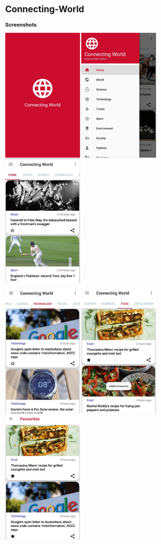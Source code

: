 # Connecting-World

### Screenshots
<p>
  <img width="240" height="400" src="https://github.com/Lakshya28/Connecting-World/blob/master/Connecting World SS/1.jpg">
  <img width="240" height="400" src="https://github.com/Lakshya28/Connecting-World/blob/master/Connecting World SS/2.jpg">
  <img width="240" height="400" src="https://github.com/Lakshya28/Connecting-World/blob/master/Connecting World SS/3.jpg">
</p>
<p>
  <img width="240" height="400" src="https://github.com/Lakshya28/Connecting-World/blob/master/Connecting World SS/4.jpg">
  <img width="240" height="400" src="https://github.com/Lakshya28/Connecting-World/blob/master/Connecting World SS/5.jpg">
  <img width="240" height="400" src="https://github.com/Lakshya28/Connecting-World/blob/master/Connecting World SS/6.jpg">
</p>
